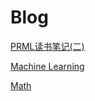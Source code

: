 # Blog
[PRML读书笔记(二)](posts/ML/chapter2_prml.md)

[Machine Learning](posts/ML/index.md)


[Math](posts/Math/index.md)

